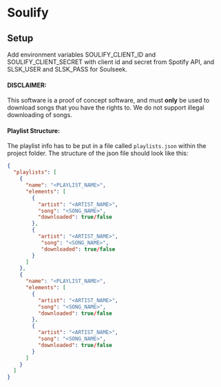 # Soulify

## Setup
Add environment variables SOULIFY_CLIENT_ID and SOULIFY_CLIENT_SECRET with client id and secret from Spotify API, and SLSK_USER and SLSK_PASS for Soulseek.

#### DISCLAIMER:
This software is a proof of concept software, and must **only** be used to download songs that you have the rights to. 
We do not support illegal downloading of songs. 

#### Playlist Structure:
The playlist info has to be put in a file called `playlists.json` within the project folder.
The structure of the json file should look like this:
```json
{
  "playlists": [
    {
      "name": "<PLAYLIST_NAME>",
      "elements": [
        {
          "artist": "<ARTIST_NAME>",
          "song": "<SONG_NAME>",
          "downloaded": true/false
        },
        {
          "artist": "<ARTIST_NAME>",
           "song": "<SONG_NAME>",
           "downloaded": true/false
        }
      ]
    },
    {
      "name": "<PLAYLIST_NAME>",
      "elements": [
        {
          "artist": "<ARTIST_NAME>",
          "song": "<SONG_NAME>",
          "downloaded": true/false
        },
        {
          "artist": "<ARTIST_NAME>",
          "song": "<SONG_NAME>",
          "downloaded": true/false
        }
      ]
    }
  ] 
}
```